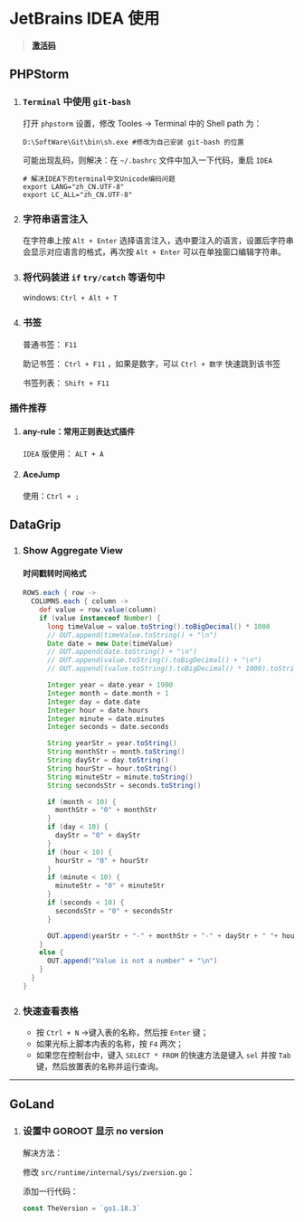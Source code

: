 # JetBrains IDEA 使用

> [**激活码**](http://idea.hicxy.com/?t=dg)

## PHPStorm

1. ### `Terminal` 中使用 `git-bash`

   打开 `phpstorm` 设置，修改 Tooles -> Terminal 中的 Shell path 为：

   ```shell
   D:\SoftWare\Git\bin\sh.exe #修改为自己安装 git-bash 的位置
   ```

   可能出现乱码，则解决：在 `~/.bashrc` 文件中加入一下代码，重启 `IDEA` 

   ```shell
   # 解决IDEA下的terminal中文Unicode编码问题
   export LANG="zh_CN.UTF-8"
   export LC_ALL="zh_CN.UTF-8"
   ```

2. ### 字符串语言注入

   在字符串上按 `Alt + Enter` 选择语言注入，选中要注入的语言，设置后字符串会显示对应语言的格式，再次按 `Alt + Enter` 可以在单独窗口编辑字符串。

3. ### 将代码装进 `if` `try/catch` 等语句中

   windows: `Ctrl + Alt + T`

4. ### 书签

   普通书签： `F11`

   助记书签： `Ctrl + F11` ，如果是数字，可以 `Ctrl + 数字` 快速跳到该书签

   书签列表： `Shift + F11`



### 插件推荐

1. #### any-rule：常用正则表达式插件

   `IDEA` 版使用： `ALT + A`

2. #### AceJump

   使用：`Ctrl + ;`



## DataGrip

1. ### Show Aggregate View 

   #### 时间戳转时间格式

   ```groovy
   ROWS.each { row ->
     COLUMNS.each { column ->
       def value = row.value(column)
       if (value instanceof Number) {
         long timeValue = value.toString().toBigDecimal() * 1000
         // OUT.append(timeValue.toString() + "\n")
         Date date = new Date(timeValue)
         // OUT.append(date.toString() + "\n")
         // OUT.append(value.toString().toBigDecimal() + "\n")
         // OUT.append((value.toString().toBigDecimal() * 1000).toString() + "\n")
   
         Integer year = date.year + 1900
         Integer month = date.month + 1
         Integer day = date.date
         Integer hour = date.hours
         Integer minute = date.minutes
         Integer seconds = date.seconds
   
         String yearStr = year.toString()
         String monthStr = month.toString()
         String dayStr = day.toString()
         String hourStr = hour.toString()
         String minuteStr = minute.toString()
         String secondsStr = seconds.toString()
   
         if (month < 10) {
           monthStr = "0" + monthStr
         }
         if (day < 10) {
           dayStr = "0" + dayStr
         }
         if (hour < 10) {
           hourStr = "0" + hourStr
         }
         if (minute < 10) {
           minuteStr = "0" + minuteStr
         }
         if (seconds < 10) {
           secondsStr = "0" + secondsStr
         }
   
         OUT.append(yearStr + "-" + monthStr + "-" + dayStr + " "+ hourStr + ":" + minuteStr + ":" + secondsStr + "\n")
       }
       else {
         OUT.append("Value is not a number" + "\n")
       }
     }
   }
   ```

2. ### 快速查看表格

   - 按 `Ctrl + N` →键入表的名称，然后按 `Enter` 键；
   - 如果光标上脚本内表的名称，按 `F4` 两次；
   - 如果您在控制台中，键入 `SELECT * FROM` 的快速方法是键入 `sel` 并按 `Tab` 键，然后放置表的名称并运行查询。



---



## GoLand

1. ### 设置中 GOROOT 显示 no version

   解决方法：

   修改 `src/runtime/internal/sys/zversion.go`：

   添加一行代码：

   ```go
   const TheVersion = `go1.18.3`
   ```

   
